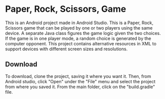 # Paper, Rock, Scissors, Game

This is an Android project made in Android Studio.  This is a Paper, Rock, Scissors game that can be played by one or two players using the same device.  A separate Java class figures the game logic given the two choices.  If the game is in one player mode, a random choice is generated by the computer opponent.  This project contains alternative resources in XML to support devices with different screen sizes and resolutions.

## Download
To download, clone the project, saving it where you want it. Then, from Android studio, click "Open" under the "File" menu and select the project from where you saved it. From the main folder, click on the "build.gradle" file.

